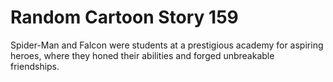 # Random Cartoon Story 159

Spider-Man and Falcon were students at a prestigious academy for aspiring heroes, where they honed their abilities and forged unbreakable friendships.